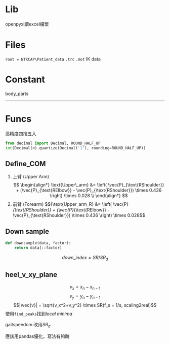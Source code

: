 # Lib
openpyxl讀excel檔案

# Files
`root = NTKCAP\Patient_data`
`.trc`
`.mot`
IK data
# Constant
body_parts

---
# Funcs
高精度四捨五入
```python
from decimal import Decimal, ROUND_HALF_UP
int(Decimal(n).quantize(Decimal('1'), rounding=ROUND_HALF_UP))
```
## Define_COM
1. 上臂 (Upper Arm)
$$
\begin{align*}
\text{Upper\_arm} &= \left( \vec{P}_{\text{RShoulder}} + (\vec{P}_{\text{RElbow}} - \vec{P}_{\text{RShoulder}}) \times 0.436 \right) \times 0.028 \\
\end{align*}
$$
2. 前臂 (Forearm)
$${\text{Upper\_arm\_R} &= \left( \vec{P}_{\text{RShoulder}} + (\vec{P}_{\text{RElbow}} - \vec{P}_{\text{RShoulder}}) \times 0.436 \right) \times 0.028$$
## Down sample
```python 
def downsample(data, factor):
	return data[::factor]
```
$$down\_index = SR/SR_d$$
## heel_v_xy_plane
$$v_x = x_n-x_{n-1}$$
$$v_y = y_n-y_{n-1}$$
$$|\vec{v}| = \sqrt{v_x^2+v_y^2} \times SR(f_s = 1/s, scaling2real)$$
使用`find_peaks`找到$local\ minima$

gaitspeedcm
改用$SR_d$

應該用pandas優化，寫法有夠醜